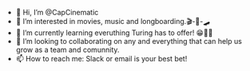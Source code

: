 - 👋 Hi, I’m @CapCinematic
- 👀 I’m interested in movies, music and longboarding.🎬-🎼-🛹
- 🌱 I’m currently learning everuthing Turing has to offer! 😁✌🏾
- 💞️ I’m looking to collaborating on any and everything that can help us grow as a team and comunnity.
- 📫 How to reach me: Slack or email is your best bet!

<!---
CapCinematic/CapCinematic is a ✨ special ✨ repository because its `README.md` (this file) appears on your GitHub profile.
You can click the Preview link to take a look at your changes.
--->
